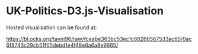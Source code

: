 # UK-Politics-D3.js-Visualisation

Hosted visualisation can be found at:

https://bl.ocks.org/tavni96/raw/fceabe363bc53ec1c88268567533ac65/0ac6f8743c29cb51f05debd1e4f48e6a6a8e9665/
